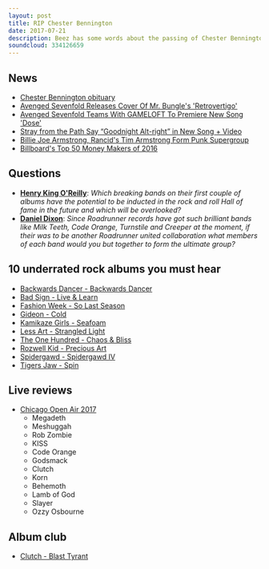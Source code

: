```yaml
---
layout: post
title: RIP Chester Bennington
date: 2017-07-21
description: Beez has some words about the passing of Chester Bennington and the importance of communicating to help one another before being joined by Hill to chat about the new Avenged Sevenfold track, who would make up a Roadrunner Supergroup, the top grossing musicians of 2016 and bring you 10 albums flying under the attention of the mainstream that deserve your attention. If that wasn't enough our Album Club is on one of the 21st Century's greatest albums, Clutch's peerless Blast Tyrant.
soundcloud: 334126659
---
```


## News

- [Chester Bennington obituary](https://www.theguardian.com/music/2017/jul/21/chester-bennington-obituary)
- [Avenged Sevenfold Releases Cover Of Mr. Bungle's 'Retrovertigo'](http://www.blabbermouth.net/news/avenged-sevenfold-releases-cover-of-mr-bungles-retrovertigo.html)
- [Avenged Sevenfold Teams With GAMELOFT To Premiere New Song 'Dose'](http://www.blabbermouth.net/news/avenged-sevenfold-teams-with-gameloft-to-premiere-new-song-dose.html)
- [Stray from the Path Say “Goodnight Alt-right” in New Song + Video](http://www.metalsucks.net/2017/07/12/stray-from-the-path-say-goodnight-alt-right-in-new-song-video/)
- [Billie Joe Armstrong, Rancid's Tim Armstrong Form Punk Supergroup](https://www.rollingstone.com/music/news/billie-joe-armstrong-forms-punk-supergroup-the-armstrongs-w492510)
- [Billboard's Top 50 Money Makers of 2016](http://www.billboard.com/photos/7865108/highest-paid-musicians-2016-money-makers)

## Questions

- **[Henry King O'Reilly](https://www.facebook.com/thatsnotmetalpodcast/posts/2144577985768734?comment_id=2144583092434890&comment_tracking=%7B%22tn%22%3A%22R9%22%7D)**: *Which breaking bands on their first couple of albums have the potential to be inducted in the rock and roll Hall of fame in the future and which will be overlooked?*
- **[Daniel Dixon](https://www.facebook.com/thatsnotmetalpodcast/posts/2144577985768734?comment_id=2144607285765804&comment_tracking=%7B%22tn%22%3A%22R9%22%7D)**: *Since Roadrunner records have got such brilliant bands like Milk Teeth, Code Orange, Turnstile and Creeper at the moment, if their was to be another Roadrunner united collaboration what members of each band would you but together to form the ultimate group?*


## 10 underrated rock albums you must hear

- [Backwards Dancer - Backwards Dancer](https://itunes.apple.com/gb/album/backwards-dancer/id1154773176)
- [Bad Sign - Live & Learn](https://itunes.apple.com/gb/album/live-learn/id1226024868)
- [Fashion Week - So Last Season](https://fashionweek.bandcamp.com/album/so-last-season)
- [Gideon - Cold](https://itunes.apple.com/gb/album/cold/id1211885860)
- [Kamikaze Girls - Seafoam](https://itunes.apple.com/gb/album/seafoam/id1238701511)
- [Less Art - Strangled Light](https://itunes.apple.com/gb/album/strangled-light/id1242457110)
- [The One Hundred - Chaos & Bliss](https://itunes.apple.com/gb/album/chaos-bliss/id1217256897)
- [Rozwell Kid - Precious Art](https://itunes.apple.com/gb/album/precious-art/id1222816881)
- [Spidergawd - Spidergawd IV](https://itunes.apple.com/gb/album/spidergawd-iv/id1194619955)
- [Tigers Jaw - Spin](https://itunes.apple.com/gb/album/spin/id1216756437)


## Live reviews

- [Chicago Open Air 2017](https://www.songkick.com/festivals/1491669-chicago-open-air/id/29029994-chicago-open-air-2017)
  - Megadeth
  - Meshuggah
  - Rob Zombie
  - KISS
  - Code Orange
  - Godsmack
  - Clutch
  - Korn
  - Behemoth
  - Lamb of God
  - Slayer
  - Ozzy Osbourne


## Album club

- [Clutch - Blast Tyrant](https://itunes.apple.com/gb/album/blast-tyrant/id676243080)

